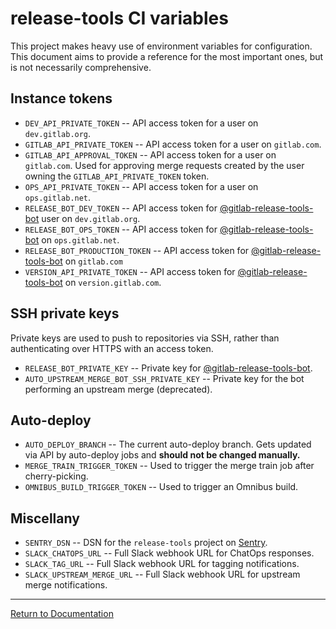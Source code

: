 # release-tools CI variables

This project makes heavy use of environment variables for configuration. This
document aims to provide a reference for the most important ones, but is not
necessarily comprehensive.

## Instance tokens

- `DEV_API_PRIVATE_TOKEN` -- API access token for a user on `dev.gitlab.org`.
- `GITLAB_API_PRIVATE_TOKEN` -- API access token for a user on `gitlab.com`.
- `GITLAB_API_APPROVAL_TOKEN` -- API access token for a user on `gitlab.com`.
  Used for approving merge requests created by the user owning the
  `GITLAB_API_PRIVATE_TOKEN` token.
- `OPS_API_PRIVATE_TOKEN` -- API access token for a user on `ops.gitlab.net`.
- `RELEASE_BOT_DEV_TOKEN` -- API access token for
  [@gitlab-release-tools-bot][bot-dev] user on `dev.gitlab.org`.
- `RELEASE_BOT_OPS_TOKEN` -- API access token for
  [@gitlab-release-tools-bot][bot-ops] on `ops.gitlab.net`.
- `RELEASE_BOT_PRODUCTION_TOKEN` -- API access token for
  [@gitlab-release-tools-bot][bot-com] on `gitlab.com`
- `VERSION_API_PRIVATE_TOKEN` -- API access token for
  [@gitlab-release-tools-bot][bot-dev] on `version.gitlab.com`.

## SSH private keys

Private keys are used to push to repositories via SSH, rather than
authenticating over HTTPS with an access token.

- `RELEASE_BOT_PRIVATE_KEY` -- Private key for
  [@gitlab-release-tools-bot][bot-com].
- `AUTO_UPSTREAM_MERGE_BOT_SSH_PRIVATE_KEY` -- Private key for the bot
  performing an upstream merge (deprecated).

## Auto-deploy

- `AUTO_DEPLOY_BRANCH` -- The current auto-deploy branch. Gets updated via API
  by auto-deploy jobs and **should not be changed manually.**
- `MERGE_TRAIN_TRIGGER_TOKEN` -- Used to trigger the merge train job after
  cherry-picking.
- `OMNIBUS_BUILD_TRIGGER_TOKEN` -- Used to trigger an Omnibus build.

## Miscellany

- `SENTRY_DSN` -- DSN for the `release-tools` project on
  [Sentry](https://sentry.gitlab.net/gitlab/release-tools/).
- `SLACK_CHATOPS_URL` -- Full Slack webhook URL for ChatOps responses.
- `SLACK_TAG_URL` -- Full Slack webhook URL for tagging notifications.
- `SLACK_UPSTREAM_MERGE_URL` -- Full Slack webhook URL for upstream merge
  notifications.

[bot-com]: https://gitlab.com/gitlab-release-tools-bot
[bot-dev]: https://dev.gitlab.org/gitlab-release-tools-bot
[bot-ops]: https://ops.gitlab.net/gitlab-release-tools-bot

---

[Return to Documentation](../README.md#documentation)
